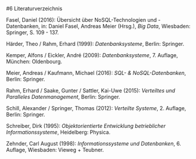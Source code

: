 #6 Literaturverzeichnis

Fasel, Daniel (2016): Übersicht über NoSQL-Technologien und -Datenbanken, in: Daniel Fasel, Andreas Meier (Hrsg.), *Big Data*, Wiesbaden: Springer, S. 109 - 137.

Härder, Theo / Rahm, Erhard (1999): *Datenbanksysteme*, Berlin: Springer.

Kemper, Alfons / Eickler, André (2009): *Datenbanksysteme*, 7. Auflage, München: Oldenbourg.

Meier, Andreas / Kaufmann, Michael (2016): *SQL- & NoSQL-Datenbanken*, Berlin: Springer.

Rahm, Erhard / Saake, Gunter / Sattler, Kai-Uwe (2015): *Verteiltes und Paralleles Datenmanagement*, Berlin: Springer.

Schill, Alexander / Springer, Thomas (2012): *Verteilte Systeme*, 2. Auflage, Berlin: Springer.

Schreiber, Dirk (1995): *Objektorientierte Entwicklung betrieblicher Informationssysteme*, Heidelberg: Physica.

Zehnder, Carl August (1998): *Informationssysteme und Datenbanken*, 6. Auflage, Wiesbaden: Vieweg + Teubner.
